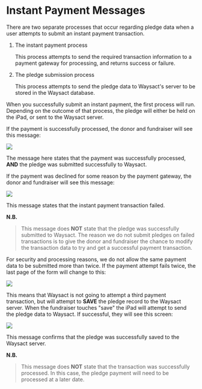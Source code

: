 # Instant Payment Messages

There are two separate processes that occur regarding pledge data when a
user attempts to submit an instant payment transaction.

1.  The instant payment process

    This process attempts to send the required transaction information
    to a payment gateway for processing, and returns success or failure.

2.  The pledge submission process

    This process attempts to send the pledge data to Waysact\'s server
    to be stored in the Waysact database.

When you successfully submit an instant payment, the first process will
run. Depending on the outcome of that process, the pledge will either be
held on the iPad, or sent to the Waysact server.

If the payment is successfully processed, the donor and fundraiser will
see this message:

![](https://support.waysact.com/hc/en-us/article_attachments/202200440/success.png)

The message here states that the payment was successfully processed,
**AND** the pledge was submitted successfully to Waysact.

If the payment was declined for some reason by the payment gateway, the
donor and fundraiser will see this message:

![](https://support.waysact.com/hc/en-us/article_attachments/202200670/failed.png)

This message states that the instant payment transaction failed.

**N.B.**

> This message does **NOT** state that the pledge was successfully
> submitted to Waysact. The reason we do not submit pledges on failed
> transactions is to give the donor and fundraiser the chance to modify
> the transaction data to try and get a successful payment transaction.

For security and processing reasons, we do not allow the same payment
data to be submitted more than twice. If the payment attempt fails
twice, the last page of the form will change to this:

![](https://support.waysact.com/hc/en-us/article_attachments/202200680/save.png)

This means that Waysact is not going to attempt a third payment
transaction, but will attempt to **SAVE** the pledge record to the
Waysact server. When the fundraiser touches \"save\" the iPad will
attempt to send the pledge data to Waysact. If successful, they will see
this screen:

![](https://support.waysact.com/hc/en-us/article_attachments/202200690/saved.png)

This message confirms that the pledge was successfully saved to the
Waysact server.

**N.B.**

> This message does **NOT** state that the transaction was successfully
> processed. In this case, the pledge payment will need to be processed
> at a later date.
